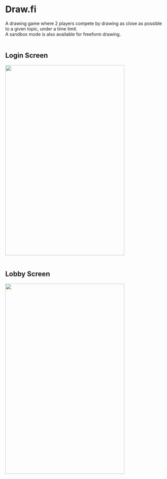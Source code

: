 # Draw.fi<br>
A drawing game where 2 players compete by drawing as close as possible to a given topic, under a time limit.<br>
A sandbox mode is also available for freeform drawing.<br><br>

## Login Screen
<img src="https://j.gifs.com/gZOxMk.gif" width="375" height="600"/><br><br>

## Lobby Screen
<img src="https://j.gifs.com/ANzQLB.gif" width="375" height="600"/>
